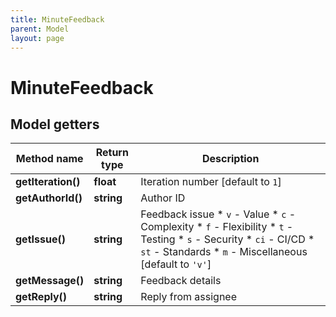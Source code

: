 ```yaml
---
title: MinuteFeedback
parent: Model
layout: page
---
```


# MinuteFeedback

## Model getters

Method name | Return type | Description
------------ | ------------- | -------------
**getIteration()** | **float** | Iteration number [default to `1`]
**getAuthorId()** | **string** | Author ID
**getIssue()** | **string** | Feedback issue    * `v` - Value   * `c` - Complexity   * `f` - Flexibility   * `t` - Testing   * `s` - Security   * `ci` - CI/CD   * `st` - Standards   * `m` - Miscellaneous [default to `'v'`]
**getMessage()** | **string** | Feedback details
**getReply()** | **string** | Reply from assignee

